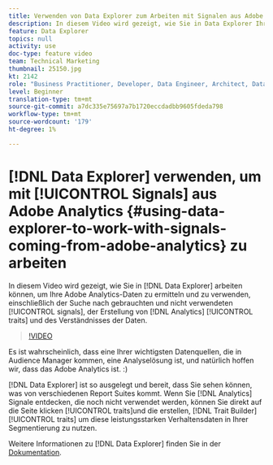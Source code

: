 ```yaml
---
title: Verwenden von Data Explorer zum Arbeiten mit Signalen aus Adobe Analytics
description: In diesem Video wird gezeigt, wie Sie in Data Explorer Ihre Adobe Analytics-Daten entdecken und nutzen können. Dazu gehören die Suche nach verwendeten und nicht verwendeten Signalen, das Erstellen von Analytics-Eigenschaften und das Verstehen der Daten.
feature: Data Explorer
topics: null
activity: use
doc-type: feature video
team: Technical Marketing
thumbnail: 25150.jpg
kt: 2142
role: "Business Practitioner, Developer, Data Engineer, Architect, Data Architect, Administrator, Leader"
level: Beginner
translation-type: tm+mt
source-git-commit: a7dc335e75697a7b1720eccdadbb9605fdeda798
workflow-type: tm+mt
source-wordcount: '179'
ht-degree: 1%

---
```



# [!DNL Data Explorer] verwenden, um mit [!UICONTROL Signals] aus Adobe Analytics {#using-data-explorer-to-work-with-signals-coming-from-adobe-analytics} zu arbeiten

In diesem Video wird gezeigt, wie Sie in [!DNL Data Explorer] arbeiten können, um Ihre Adobe Analytics-Daten zu ermitteln und zu verwenden, einschließlich der Suche nach gebrauchten und nicht verwendeten [!UICONTROL signals], der Erstellung von [!DNL Analytics] [!UICONTROL traits] und des Verständnisses der Daten.

>[!VIDEO](https://video.tv.adobe.com/v/25150/?quality=12)

Es ist wahrscheinlich, dass eine Ihrer wichtigsten Datenquellen, die in Audience Manager kommen, eine Analyselösung ist, und natürlich hoffen wir, dass das Adobe Analytics ist. :)

[!DNL Data Explorer] ist so ausgelegt und bereit, dass Sie sehen können, was von verschiedenen Report Suites kommt. Wenn Sie  [!DNL Analytics] Signale entdecken, die noch nicht verwendet werden, können Sie direkt auf die Seite klicken  [!UICONTROL traits]und die erstellen,  [!DNL Trait Builder]   [!UICONTROL traits] um diese leistungsstarken Verhaltensdaten in Ihrer Segmentierung zu nutzen.

Weitere Informationen zu [!DNL Data Explorer] finden Sie in der [Dokumentation](https://experiencecloud.adobe.com/resources/help/en_US/aam/data-explorer.html).